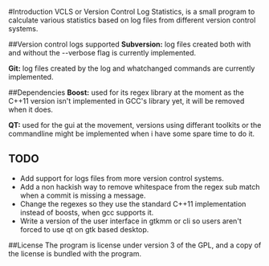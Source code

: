 #Introduction
VCLS or Version Control Log Statistics, is a small program to calculate various statistics based on log files from different version control systems.

##Version control logs supported
**Subversion:** log files created both with and without the --verbose flag is currently implemented.

**Git:** log files created by the log and whatchanged commands are currently implemented.

##Dependencies
**Boost:** used for its regex library at the moment as the C++11 version isn't implemented in GCC's library yet, it will be removed when it does.

**QT:** used for the gui at the movement, versions using differant toolkits or the commandline might be implemented when i have some spare time to do it.

## TODO
+ Add support for logs files from more version control systems.
+ Add a non hackish way to remove whitespace from the regex sub match when a commit is missing a message.
+ Change the regexes so they use the standard C++11 implementation instead of boosts, when gcc supports it.
+ Write a version of the user interface in gtkmm or cli so users aren't forced to use qt on gtk based desktop.

##License
The program is license under version 3 of the GPL, and a copy of the license is bundled with the program. 

